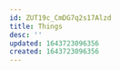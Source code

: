 ```yaml
---
id: ZUT19c_CmDG7q2s17Alzd
title: Things
desc: ''
updated: 1643723096356
created: 1643723096356
---
```


